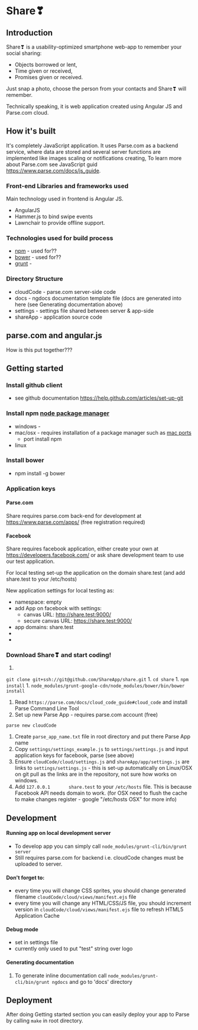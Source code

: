 # Share❣ 

## Introduction

Share❣ is a usability-optimized smartphone web-app to remember your social sharing:
* Objects borrowed or lent,
* Time given or received,
* Promises given or received.

Just snap a photo, choose the person from your contacts and Share❣ will remember.

Technically speaking, it is web application created using Angular JS and Parse.com cloud.


## How it's built

It's completely JavaScript application. 
It uses Parse.com as a backend service, where data are stored and several server functions are implemented like images scaling or notifications creating,
To learn more about Parse.com see JavaScript guid https://www.parse.com/docs/js_guide.


### Front-end Libraries and frameworks used
Main technology used in frontend is Angular JS. 

 * AngularJS
 * Hammer.js to bind swipe events
 * Lawnchair to provide offline support.
 

### Technologies used for build process
 * [npm](https://github.com/npm/npm) - used for??
 * [bower](http://bower.io/) - used for??
 * [grunt](???) - 

### Directory Structure
 * cloudCode - parse.com server-side code
 * docs - ngdocs documentation template file (docs are generated into here (see Generating documentation above)
 * settings - settings file shared between server & app-side
 * shareApp - application source code


## parse.com and angular.js

How is this put together???

## Getting started

### Install github client
 * see github documentation https://help.github.com/articles/set-up-git
 
### Install npm [node package manager](https://github.com/npm/npm)
 * windows -
 * mac/osx - requires installation of a package manager such as [mac ports](http://www.macports.org/)
    * port install npm
 * linux

### Install bower
 * npm install -g bower

### Application keys
#### Parse.com
Share requires parse.com back-end for development at https://www.parse.com/apps/ (free registration required)

#### Facebook
Share requires facebook application, either create your own at https://developers.facebook.com/
or ask share development team to use our test application.

For local testing set-up the application on the domain share.test (and add share.test to your /etc/hosts)

New application settings for local testing as:
 * namespace: empty
 * add App on facebook with settings:
    * canvas URL: http://share.test:9000/
    * secure canvas URL: https://share.test:9000/
 * app domains: share.test
 *
 *

### Download Share❣ and start coding! 

1. 
```git clone git+ssh://git@github.com/ShareApp/share.git```
1. 
```cd share```
1. 
```npm install```
1. 
```node_modules/grunt-google-cdn/node_modules/bower/bin/bower install```
1. Read ```https://parse.com/docs/cloud_code_guide#cloud_code``` and install Parse Command Line Tool
1. Set up new Parse App - requires parse.com account (free)
```
parse new cloudCode
```
1. Create ```parse_app_name.txt``` file in root directory and put there Parse App name
1. Copy ```settings/settings_example.js``` to ```settings/settings.js``` and input application keys for facebook, parse (see above)
1. Ensure ```cloudCode/cloud/settings.js``` and ```shareApp/app/settings.js``` are  links to ```settings/settings.js``` - this is set-up automatically on Linux/OSX on git pull as the links are in the repository, not sure how works on windows.
1. Add ```127.0.0.1       share.test``` to your ```/etc/hosts``` file. This is because Facebook API needs domain to work.
(for OSX need to flush the cache to make changes register - google "/etc/hosts OSX" for more info)

## Development

#### Running app on local development server
 *  To develop app you can simply call ```node_modules/grunt-cli/bin/grunt server```
 *  Still requires parse.com for backend i.e. cloudCode changes must be uploaded to server.

#### Don't forget to:
- every time you will change CSS sprites, you should change generated filename ```cloudCode/cloud/views/manifest.ejs``` file
- every time you will change any HTML/CSS/JS file, you should increment version in ```cloudCode/cloud/views/manifest.ejs``` file to refresh HTML5 Application Cache

#### Debug mode
 * set in settings file
 * currently only used to put "test" string over logo

#### Generating documentation
1. To generate inline documentation call ```node_modules/grunt-cli/bin/grunt ngdocs``` and go to 'docs' directory

## Deployment

After doing Getting started section you can easily deploy your app to Parse by calling ```make``` in root directory.


